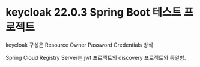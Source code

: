 # keycloak 22.0.3 Spring Boot 테스트 프로젝트

keycloak 구성은 Resource Owner Password Credentials 방식

Spring Cloud Registry Server는 jwt 프로젝트의 discovery 프로젝트와 동일함.